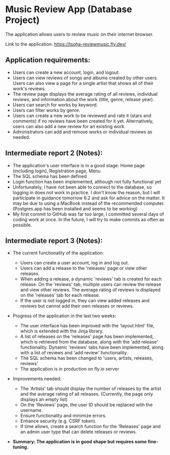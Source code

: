 # Music Review App (Database Project)

The application allows users to review music on their internet browser.

Link to the application: https://tsoha-reviewmusic.fly.dev/

## Application requirements:
* Users can create a new account, login, and logout.
* Users can view reviews of songs and albums created by other users. Users can also view a page for a single artist that shows all of their work's reviews.
* The review page displays the average rating of all reviews, individual reviews, and information about the work (title, genre, release year).
* Users can search for works by keyword.
* Users can filter works by genre.
* Users can create a new work to be reviewed and rate it (stars and comments) if no reviews have been created for it yet. Alternatively, users can also add a new review for an existing work.
* Administrators can add and remove works or individual reviews as needed.

## Intermediate report 2 (Notes):
* The application's user interface is in a good stage: Home page (including login), Registration page, Menu
* The SQL schema has been defined
* Login function has been implemented, although not fully functional yet
* Unfortunately, I have not been able to connect to the database, so logging in does not work in practice. I don't know the reason, but I will participate in guidance tomorrow 6.2 and ask for advice on the matter. It may be due to using a MacBook instead of the recommended computer. (Postgres.app has been installed and seems to be working)
* My first commit to GitHub was far too large, I committed several days of coding work at once. In the future, I will try to make commits as often as possible.

## Intermediate report 3 (Notes):
* The current functionality of the application:
  - Users can create a user account, log in and log out.
  - Users can add a release to the 'releases' page or view other releases.
  - When adding a release, a dynamic 'reviews' tab is created for each release. On the 'reviews' tab, multiple users can review the release and view other reviews. The average rating of reviews is displayed on the 'releases' tab for each release.
  - If the user is not logged in, they can view added releases and reviews but cannot add their own releases or reviews.
  
* Progress of the application in the last two weeks:
  - The user interface has been improved with the 'layout.html' file, which is extended with the Jinja library.
  - A list of releases on the 'releases' page has been implemented, which is retrieved from the database, along with the 'add release' functionality. Dynamic 'reviews' tabs have been implemented, along with a list of reviews and 'add review' functionality.
  - The SQL schema has been changed to 'users, artists, releases, reviews'
  - The application is in production on fly.io server

* Improvements needed:
  - The 'Artists' tab should display the number of releases by the artist and the average rating of all releases. (Currently, the page only displays an empty list)
  - On the 'Reviews' page, the user ID should be replaced with the username.
  - Ensure functionality and minimize errors.
  - Enhance security (e.g. CSRF token).
  - If time allows, create a search function for the 'Releases' page and an admin user type that can delete releases or reviews.

 * __Summary: The application is in good shape but requires some fine-tuning.__
